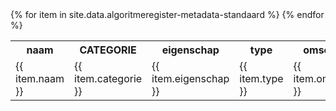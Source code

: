 ---
---
<table>
    <tr>
        <th>naam</th>
        <th>CATEGORIE</th>
        <th>eigenschap</th>
        <th>type</th>
        <th>omschrijving</th>
    </tr>
    {% for item in site.data.algoritmeregister-metadata-standaard %}
    <tr>
        <td>{{ item.naam }}</td>
        <td>{{ item.categorie }}</td>
        <td>{{ item.eigenschap }}</td>
        <td>{{ item.type }}</td>
        <td>{{ item.omschrijving }}</td>
    </tr>
    {% endfor %}
</table>